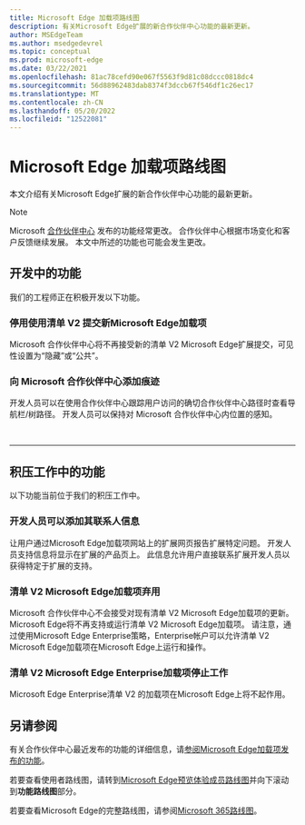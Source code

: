 ```yaml
---
title: Microsoft Edge 加载项路线图
description: 有关Microsoft Edge扩展的新合作伙伴中心功能的最新更新。
author: MSEdgeTeam
ms.author: msedgedevrel
ms.topic: conceptual
ms.prod: microsoft-edge
ms.date: 03/22/2021
ms.openlocfilehash: 81ac78cefd90e067f5563f9d81c08dccc0818dc4
ms.sourcegitcommit: 56d88962483dab8374f3dccb67f546df1c26ec17
ms.translationtype: MT
ms.contentlocale: zh-CN
ms.lasthandoff: 05/20/2022
ms.locfileid: "12522081"
---
```

# <a name="microsoft-edge-add-ons-roadmap"></a>Microsoft Edge 加载项路线图

本文介绍有关Microsoft Edge扩展的新合作伙伴中心功能的最新更新。

> [!NOTE]
> Microsoft [合作伙伴中心](https://partner.microsoft.com/dashboard/microsoftedge/) 发布的功能经常更改。 合作伙伴中心根据市场变化和客户反馈继续发展。  本文中所述的功能也可能会发生更改。


<!-- ====================================================================== -->
## <a name="features-in-development"></a>开发中的功能

我们的工程师正在积极开发以下功能。

### <a name="retirement-of-submitting-new-microsoft-edge-add-ons-with-manifest-v2"></a>停用使用清单 V2 提交新Microsoft Edge加载项

Microsoft 合作伙伴中心将不再接受新的清单 V2 Microsoft Edge扩展提交，可见性设置为“隐藏”或“公共”。

### <a name="addition-of-breadcrumbs-to-microsoft-partner-center"></a>向 Microsoft 合作伙伴中心添加痕迹

开发人员可以在使用合作伙伴中心跟踪用户访问的确切合作伙伴中心路径时查看导航栏/树路径。 开发人员可以保持对 Microsoft 合作伙伴中心内位置的感知。

<br/>

---


<!-- ====================================================================== -->
## <a name="features-in-backlog"></a>积压工作中的功能

以下功能当前位于我们的积压工作中。

### <a name="developers-can-add-their-contact-information"></a>开发人员可以添加其联系人信息

让用户通过Microsoft Edge加载项网站上的扩展网页报告扩展特定问题。 开发人员支持信息将显示在扩展的产品页上。 此信息允许用户直接联系扩展开发人员以获得特定于扩展的支持。

### <a name="manifest-v2-microsoft-edge-add-ons-deprecation"></a>清单 V2 Microsoft Edge加载项弃用

Microsoft 合作伙伴中心不会接受对现有清单 V2 Microsoft Edge加载项的更新。  Microsoft Edge将不再支持或运行清单 V2 Microsoft Edge加载项。 请注意，通过使用Microsoft Edge Enterprise策略，Enterprise帐户可以允许清单 V2 Microsoft Edge加载项在Microsoft Edge上运行和操作。

### <a name="manifest-v2-microsoft-edge-enterprise-add-ons-cease-to-function"></a>清单 V2 Microsoft Edge Enterprise加载项停止工作
Microsoft Edge Enterprise清单 V2 的加载项在Microsoft Edge上将不起作用。


<!-- ====================================================================== -->
## <a name="see-also"></a>另请参阅

有关合作伙伴中心最近发布的功能的详细信息，请[参阅Microsoft Edge加载项发布的功能](released-features.md)。

若要查看使用者路线图，请转到[Microsoft Edge预览体验成员路线图](https://www.microsoftedgeinsider.com/whats-next)并向下滚动到**功能路线图**部分。 

若要查看Microsoft Edge的完整路线图，请参阅[Microsoft 365路线图](https://www.microsoft.com/microsoft-365/roadmap?filters=Microsoft%20Edge)。
